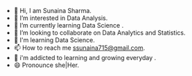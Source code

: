 - 👋  Hi, I am Sunaina Sharma.
- 👀  I’m interested in Data Analysis.
- 🌱  I’m currently learning Data Science .
- 💞️  I’m looking to collaborate on Data Analytics and Statistics.
- 📓  I'm learning Data Science.
- 📫  How to reach me ssunaina715@gmail.com.
- 📒   i'm addicted to learning and growing everyday .
- 😄  Pronounce she|Her.
<!---
Sunaina715Sharma/Sunaina715Sharma is a ✨ special ✨ repository because its `README.md` (this file) appears on your GitHub profile.
You can click the Preview link to take a look at your changes.
--->
